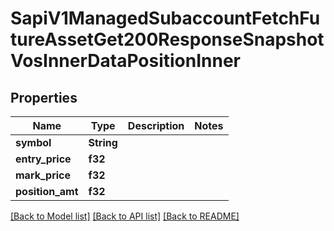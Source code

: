 # SapiV1ManagedSubaccountFetchFutureAssetGet200ResponseSnapshotVosInnerDataPositionInner

## Properties

Name | Type | Description | Notes
------------ | ------------- | ------------- | -------------
**symbol** | **String** |  | 
**entry_price** | **f32** |  | 
**mark_price** | **f32** |  | 
**position_amt** | **f32** |  | 

[[Back to Model list]](../README.md#documentation-for-models) [[Back to API list]](../README.md#documentation-for-api-endpoints) [[Back to README]](../README.md)


